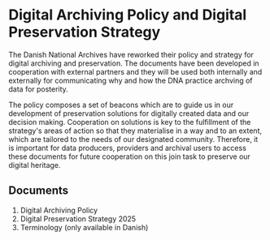 # Digital Archiving Policy and Digital Preservation Strategy
The Danish National Archives have reworked their policy and strategy for digital archiving and preservation. The documents have been developed in cooperation with external partners and they will be used both internally and externally for communicating why and how the DNA practice archving of data for posterity.

The policy composes a set of beacons which are to guide us in our development of preservation solutions for digitally created data and our decision making. Cooperation on solutions is key to the fulfillment of the strategy's areas of action so that they materialise in a way and to an extent, which are tailored to the needs of our designated community. Therefore, it is important for data producers, providers and archival users to access these documents for future cooperation on this join task to preserve our digital heritage.

## Documents
1. Digital Archiving Policy
2. Digital Preservation Strategy 2025
3. Terminology (only available in Danish)
